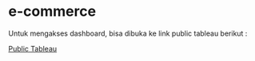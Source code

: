 # e-commerce


Untuk mengakses dashboard, bisa dibuka ke link public tableau berikut :


[Public Tableau](https://public.tableau.com/views/Book1_17088611650490/Dashboard1?:language=en-US&:sid=&:display_count=n&:origin=viz_share_link)
